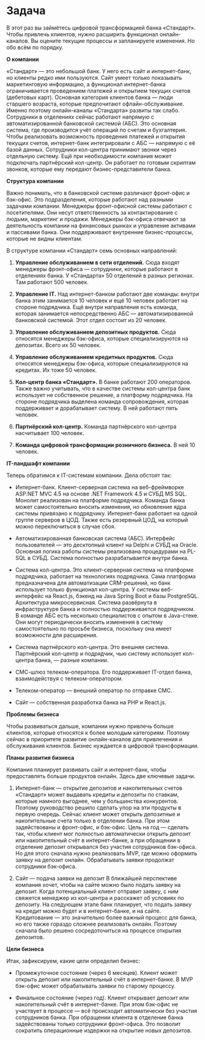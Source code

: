 # Задача

В этот раз вы займётесь цифровой трансформацией банка «Стандарт». Чтобы привлечь клиентов, нужно расширить функционал онлайн-каналов. Вы оцените текущие процессы и запланируете изменения. Но обо всём по порядку.

**О компании**

«Стандарт» — это небольшой банк. У него есть сайт и интернет-банк, но клиенты редко ими пользуются. Сайт умеет только показывать маркетинговую информацию, а функционал интернет-банка ограничивается проведением платежей и открытием текущих счетов (дебетовых карт). 
Основная категория клиентов банка — люди старшего возраста, которые предпочитают офлайн-обслуживание. Именно поэтому онлайн-каналы «Стандарта» развиты так слабо.
Сотрудники в отделениях сейчас работают напрямую с автоматизированной банковской системой (АБС). Это основная система, где производится учёт операций по счетам и бухгалтерия. Чтобы реализовать возможность проведения платежей и открытия текущих счетов, интернет-банк интегрировали с АБС — напрямую с её базой данных.
Сотрудники кол-центра принимают звонки через отдельную систему. Ещё при необходимости компания может подключать партнёрский кол-центр. Он работает по готовым скриптам звонков, которые ему передают бизнес-представители банка.

**Структура компании**

Важно понимать, что в банковской системе различают фронт-офис и бэк-офис. Это подразделения, которые работают над разными задачами компании. Менеджеры фронт-офисной системы работают с посетителями. Они несут ответственность за контактирование с людьми, маркетинг и продажи. Менеджеры бэк-офиса отвечают за деятельность компании на финансовых рынках и управление активами и пассивами банка. Они поддерживают внутренние бизнес-процессы, которые не видны клиентам.

В структуре компании «Стандарт» семь основных направлений:
1. **Управление обслуживанием в сети отделений.** Сюда входят менеджеры фронт-офиса — сотрудники, которые работают в отделениях банка. У «Стандарта» 50 отделений в разных регионах. Там работают 500 человек.

2. **Управление IT.** Над интернет-банком работают две команды: внутри банка этим занимается 10 человек и ещё 10 человек работает на стороне подрядчика. Ещё внутри направления есть команда, которая занимается непосредственно АБС — автоматизированной банковской системой. Этот отдел состоит из 20 человек.

3. **Управление обслуживанием депозитных продуктов.** Сюда относятся менеджеры бэк-офиса, которые специализируются на депозитах. Всего их 50 человек.

4. **Управление обслуживанием кредитных продуктов.** Сюда относятся менеджеры бэк-офиса, которые специализируются на кредитах. Их тоже 50 человек.

5. **Кол-центр банка «Стандарт».** В банке работают 200 операторов. Также важно учитывать, что в качестве системы кол-центра банк использует не собственное решение, а платформу подрядчика. На стороне подрядчика выделена команда сопровождения, которая поддерживает и дорабатывает систему. В ней работают пять человек.

6. **Партнёрский кол-центр.** Команда партнёрского кол-центра насчитывает 100 человек.

7. **Команда цифровой трансформации розничного бизнеса.** В ней 10 человек.


**IT-ландшафт компании** 

Теперь обратимся к IT-системам компании. Дела обстоят так:
- Интернет-банк. Клиент-серверная система на веб-фреймворке ASP.NET MVC 4.5 на основе .NET Framework 4.5 и СУБД MS SQL. Монолит реализован на платформе подрядчика. Команда банка может самостоятельно вносить изменения, но обновление ядра системы привязано к подрядчику. Интернет-банк работает на одной группе серверов в ЦОД. Также есть резервный ЦОД, на который можно переключиться в случае сбоя.

- Автоматизированная банковская система (АБС). Интерфейс пользователей — это десктопный клиент на Delphi и СУБД на Oracle. Основная логика работы системы реализована процедурами на PL-SQL в СУБД. Система полностью разрабатывается внутри банка.

- Система кол-центра. Это клиент-серверная система на платформе подрядчика, работает на технологиях подрядчика. Сама платформа предназначена для автоматизации CRM-решений, но банк использует только функционал кол-центра. У системы веб-интерфейс на React.js, бэкенд на Java Spring Boot и базы PostgreSQL. Архитектура микросервисная.
Система развёрнута в инфраструктуре банка и полностью поддерживается подрядчиком. В команде АБС есть несколько специалистов с опытом в Java-стеке. Они могут периодически вносить изменения в систему самостоятельно по просьбе бизнеса, поскольку она имеет возможности для расширения.

- Система партнёрского кол-центра. Это внешняя система. Партнёрский кол-центр и подрядчик, чью систему использует кол-центра банка, — разные компании.

- СМС-шлюз телеком-оператора. Его поддерживает IT-отдел банка, взаимодействуя с телеком-оператором.

- Телеком-оператор — внешний оператор по отправке СМС.

- Сайт — собственная разработка банка на PHP и React.js.

**Проблемы бизнеса**

Чтобы развиваться дальше, компании нужно привлечь больше клиентов, которые относятся к более молодым категориям. Поэтому сейчас в приоритете развитие онлайн-каналов для привлечения и обслуживания клиентов. Бизнес нуждается в цифровой трансформации.


**Планы развития бизнеса**

Компания планирует развивать сайт и интернет-банк, чтобы предоставлять больше продуктов онлайн. Здесь две ключевые задачи.

1. Интернет-банк — открытие депозитов и накопительных счетов
«Стандарт» может выдавать кредиты и депозиты по ставкам, которые намного выгоднее, чем у большинства конкурентов. Поэтому руководство решило сделать упор на эти продукты в первую очередь.
Сейчас клиент может открыть депозитные и накопительные счета только в отделении банка. При этом задействованы и фронт-офис, и бэк-офис.
Цель на год — сделать так, чтобы клиент мог полностью автоматически открыть депозит или накопительный счёт в интернет-банке, а при обращении в отделение депозит открывался без участия сотрудников бэк-офиса. Но для этого сначала нужно реализовать MVP, где можно оформить заявку на депозит онлайн. Обрабатывать заявки продолжат сотрудники бэк-офиса.

2. Сайт — подача заявки на депозит
В ближайшей перспективе компания хочет, чтобы на сайте можно было подать заявку на депозит. Когда потенциальный клиент отправит заявку, с ним свяжется менеджер из кол-центра и расскажет об условиях по депозиту. 
На следующем этапе банк планирует, что подать заявку на кредит можно будет и в интернет-банке, и на сайте. Кредитование — это значительно более важный процесс для банка, но его также гораздо сложнее реализовать онлайн. Поэтому сначала было решено сосредоточиться на процессе открытия депозитов.

**Цели бизнеса** 

Итак, зафиксируем, какие цели определил бизнес:
- Промежуточное состояние (через 6 месяцев). Клиент может открыть депозит или накопительный счёт в интернет-банке. В MVP бэк-офис может обрабатывать заявки по старому процессу.

- Финальное состояние (через год). Клиент открывает депозит или накопительный счёт в интернет-банке. При этом бэк-офис не участвует в процессе — всё происходит автоматически без участия сотрудников банка. При обращении клиента в отделение банка задействованы только сотрудники фронт-офиса. Это позволит сократить операционные издержки на открытие новых депозитов.
